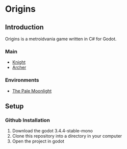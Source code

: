# Origins

## Introduction

Origins is a metroidvania game written in C# for Godot.

### Main

- [Knight](https://aamatniekss.itch.io/fantasy-knight-free-pixelart-animated-character)
- [Archer](https://astrobob.itch.io/arcane-archer)

### Environments

- [The Pale Moonlight](https://corwin-zx.itch.io/the-pale-moonlight)


## Setup

### Github Installation

1. Download the godot 3.4.4-stable-mono
2. Clone this repository into a directory in your computer
3. Open the project in godot
